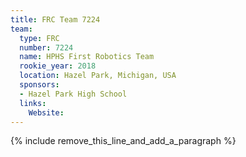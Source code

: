 ```yaml
---
title: FRC Team 7224
team:
  type: FRC
  number: 7224
  name: HPHS First Robotics Team
  rookie_year: 2018
  location: Hazel Park, Michigan, USA
  sponsors:
  - Hazel Park High School
  links:
    Website:
---
```


{% include remove_this_line_and_add_a_paragraph %}